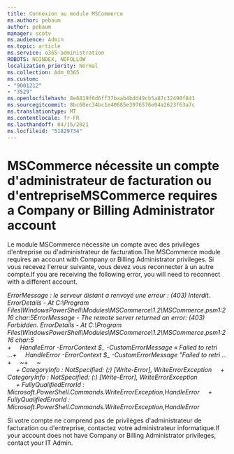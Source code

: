 ```yaml
---
title: Connexion au module MSCommerce
ms.author: pebaum
author: pebaum
manager: scotv
ms.audience: Admin
ms.topic: article
ms.service: o365-administration
ROBOTS: NOINDEX, NOFOLLOW
localization_priority: Normal
ms.collection: Adm_O365
ms.custom:
- "9001212"
- "3529"
ms.openlocfilehash: 8e6819f6d6ff37baab4bdd49cb5a87c32490f841
ms.sourcegitcommit: 8bc60ec34bc1e40685e3976576e04a2623f63a7c
ms.translationtype: MT
ms.contentlocale: fr-FR
ms.lasthandoff: 04/15/2021
ms.locfileid: "51829734"
---
```

# <a name="mscommerce-requires-a-company-or-billing-administrator-account"></a><span data-ttu-id="b5df6-102">MSCommerce nécessite un compte d'administrateur de facturation ou d'entreprise</span><span class="sxs-lookup"><span data-stu-id="b5df6-102">MSCommerce requires a Company or Billing Administrator account</span></span>

<span data-ttu-id="b5df6-103">Le module MSCommerce nécessite un compte avec des privilèges d'entreprise ou d'administrateur de facturation.</span><span class="sxs-lookup"><span data-stu-id="b5df6-103">The MSCommerce module requires an account with Company or Billing Administrator privileges.</span></span> <span data-ttu-id="b5df6-104">Si vous recevez l'erreur suivante, vous devez vous reconnecter à un autre compte.</span><span class="sxs-lookup"><span data-stu-id="b5df6-104">If you are receiving the following error, you will need to reconnect with a different account.</span></span>

<span data-ttu-id="b5df6-105">*ErrorMessage : le serveur distant a renvoyé une erreur : (403) Interdit. ErrorDetails - At C:\Program Files\WindowsPowerShell\Modules\MSCommerce\1.2\MSCommerce.psm1:216 char:5*</span><span class="sxs-lookup"><span data-stu-id="b5df6-105">*ErrorMessage - The remote server returned an error: (403) Forbidden. ErrorDetails - At C:\Program Files\WindowsPowerShell\Modules\MSCommerce\1.2\MSCommerce.psm1:216 char:5*</span></span><br>
<span data-ttu-id="b5df6-106">*+&nbsp;&nbsp;&nbsp;&nbsp;&nbsp;HandleError -ErrorContext $_ -CustomErrorMessage « Failed to retri ...*</span><span class="sxs-lookup"><span data-stu-id="b5df6-106">*+&nbsp;&nbsp;&nbsp;&nbsp;&nbsp;HandleError -ErrorContext $_ -CustomErrorMessage "Failed to retri ...*</span></span><br>
<span data-ttu-id="b5df6-107">\+&nbsp;&nbsp;&nbsp;&nbsp;&nbsp;~~~~~~~~~~~~~~~~~~~~~~~~~~~~~~~~~~~~~~~~~~~~~~~~~~~~~~~~~~~~~~~~~</span><span class="sxs-lookup"><span data-stu-id="b5df6-107">\+&nbsp;&nbsp;&nbsp;&nbsp;&nbsp;~~~~~~~~~~~~~~~~~~~~~~~~~~~~~~~~~~~~~~~~~~~~~~~~~~~~~~~~~~~~~~~~~</span></span><br>
<span data-ttu-id="b5df6-108">&nbsp;&nbsp;&nbsp;&nbsp;&nbsp;*+ CategoryInfo : NotSpecified: (:) [Write-Error], WriteErrorException*</span><span class="sxs-lookup"><span data-stu-id="b5df6-108">&nbsp;&nbsp;&nbsp;&nbsp;&nbsp;*+ CategoryInfo          : NotSpecified: (:) [Write-Error], WriteErrorException*</span></span><br>
<span data-ttu-id="b5df6-109">&nbsp;&nbsp;&nbsp;&nbsp;&nbsp;*+ FullyQualifiedErrorId : Microsoft.PowerShell.Commands.WriteErrorException,HandleError*</span><span class="sxs-lookup"><span data-stu-id="b5df6-109">&nbsp;&nbsp;&nbsp;&nbsp;&nbsp;*+ FullyQualifiedErrorId : Microsoft.PowerShell.Commands.WriteErrorException,HandleError*</span></span>

<span data-ttu-id="b5df6-110">Si votre compte ne comprend pas de privilèges d'administrateur de facturation ou d'entreprise, contactez votre administrateur informatique.</span><span class="sxs-lookup"><span data-stu-id="b5df6-110">If your account does not have Company or Billing Administrator privileges, contact your IT Admin.</span></span>

